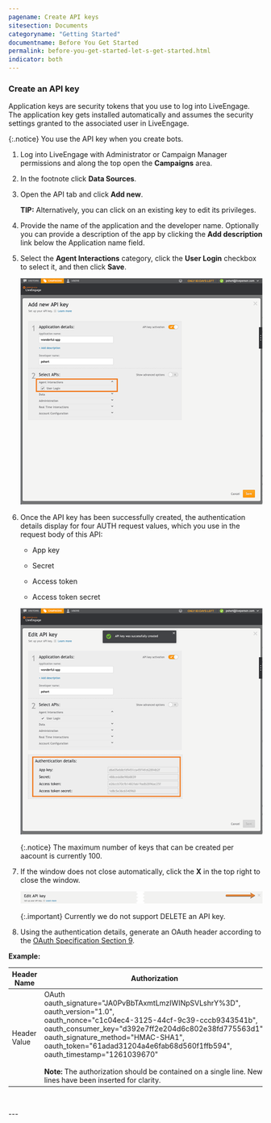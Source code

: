 ```yaml
---
pagename: Create API keys
sitesection: Documents
categoryname: "Getting Started"
documentname: Before You Get Started
permalink: before-you-get-started-let-s-get-started.html
indicator: both
---
```



### Create an API key

Application keys are security tokens that you use to log into LiveEngage. The application key gets installed automatically and assumes the security settings granted to the associated user in LiveEngage.

{:.notice}
You use the API key when you create bots.

1. Log into LiveEngage with Administrator or Campaign Manager permissions and along the top open the **Campaigns** area.

2. In the footnote click **Data Sources**.

3. Open the API tab and click **Add new**.

   **TIP:** Alternatively, you can click on an existing key to edit its privileges.

4. Provide the name of the application and the developer name. Optionally you can provide a description of the app by clicking the **Add description** link below the Application name field.

5. Select the **Agent Interactions** category, click the **User Login** checkbox to select it, and then click **Save**.

   ![](../../../img/APIKeyCreation.png)

6. Once the API key has been successfully created, the authentication details display for four AUTH request values, which you use in the request body of this API:

   - App key

   - Secret

   - Access token

   - Access token secret

   ![](../../../img/apikeycreation1.png)
   
   {:.notice}
   The maximum number of keys that can be created per aacount is currently 100.

7. If the window does not close automatically, click the **X** in the top right to close the window.

   ![](../../../img/close-window.png)
   
   {:.important}
   Currently we do not support DELETE an API key.

8. Using the authentication details, generate an OAuth header according to the [OAuth Specification Section 9](https://oauth.net/core/1.0/#signing_process).

**Example:**

| **Header Name** | **Authorization** |
| --- | --- |
| Header Value | OAuth<br>oauth_signature="JA0PvBbTAxmtLmzIWINpSVLshrY%3D", <br>oauth_version="1.0",<br>oauth_nonce="c1c04ec4-3125-44cf-9c39-cccb9343541b", <br>oauth_consumer_key="d392e7ff2e204d6c802e38fd775563d1", <br>oauth_signature_method="HMAC-SHA1", <br>oauth_token="61adad31204a4e6fab68d560f1ffb594", <br>oauth_timestamp="1261039670" <br><br>**Note:** The authorization should be contained on a single line. New lines have been inserted for clarity. |

<p><br></p>
---
<p></p>

